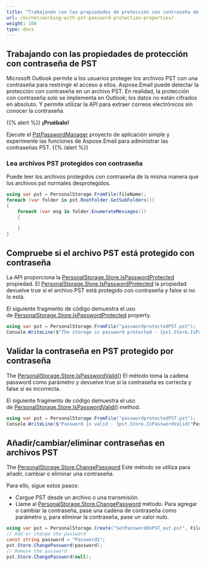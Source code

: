 ```yaml
---
title: "Trabajando con las propiedades de protección con contraseña de PST"
url: /es/net/working-with-pst-password-protection-properties/
weight: 100
type: docs
---
```


## **Trabajando con las propiedades de protección con contraseña de PST**

Microsoft Outlook permite a los usuarios proteger los archivos PST con una contraseña para restringir el acceso a ellos. Aspose.Email puede detectar la protección con contraseña en un archivo PST. En realidad, la protección con contraseña solo se implementa en Outlook; los datos no están cifrados en absoluto. Y permite utilizar la API para extraer correos electrónicos sin conocer la contraseña.

{{% alert %}}
**¡Pruébalo!**

Ejecute el [PstPasswordManager](https://github.com/aspose-email/Aspose.Email-for-.NET/tree/master/Sample%20Apps/PstPasswordManager/PstPasswordManager) proyecto de aplicación simple y experimente las funciones de Aspose.Email para administrar las contraseñas PST.
{{% /alert %}}

### **Lea archivos PST protegidos con contraseña**

Puede leer los archivos protegidos con contraseña de la misma manera que los archivos pst normales desprotegidos.

```csharp
using var pst = PersonalStorage.FromFile(fileName);
foreach (var folder in pst.RootFolder.GetSubFolders())
{
    foreach (var msg in folder.EnumerateMessages())
    {

    }
}
```

## **Compruebe si el archivo PST está protegido con contraseña**

La API proporciona la [PersonalStorage.Store.IsPasswordProtected](https://reference.aspose.com/email/net/aspose.email.storage.pst/messagestore/ispasswordprotected/) propiedad. El [PersonalStorage.Store.IsPasswordProtected](https://reference.aspose.com/email/net/aspose.email.storage.pst/messagestore/ispasswordprotected/) la propiedad devuelve true si el archivo PST está protegido con contraseña y false si no lo está.

El siguiente fragmento de código demuestra el uso de [PersonalStorage.Store.IsPasswordProtected](https://reference.aspose.com/email/net/aspose.email.storage.pst/messagestore/ispasswordprotected/) property.

```csharp
using var pst = PersonalStorage.FromFile("passwordprotectedPST.pst");
Console.WriteLine($"The storage is password protected - {pst.Store.IsPasswordProtected}");
```

## **Validar la contraseña en PST protegido por contraseña**

The [PersonalStorage.Store.IsPasswordValid()](https://reference.aspose.com/email/net/aspose.email.storage.pst/messagestore/ispasswordvalid/#ispasswordvalid) El método toma la cadena password como parámetro y devuelve true si la contraseña es correcta y false si es incorrecta.

El siguiente fragmento de código demuestra el uso de [PersonalStorage.Store.IsPasswordValid()](https://reference.aspose.com/email/net/aspose.email.storage.pst/messagestore/ispasswordvalid/#ispasswordvalid) method.

```csharp
using var pst = PersonalStorage.FromFile("passwordprotectedPST.pst");
Console.WriteLine($"Password is valid - {pst.Store.IsPasswordValid("Password1")}");
```

## **Añadir/cambiar/eliminar contraseñas en archivos PST**

The [PersonalStorage.Store.ChangePassword](https://reference.aspose.com/email/net/aspose.email.storage.pst/messagestore/changepassword/) Este método se utiliza para añadir, cambiar o eliminar una contraseña.

Para ello, sigue estos pasos:

- Cargue PST desde un archivo o una transmisión.
- Llame al [PersonalStorage.Store.ChangePassword](https://reference.aspose.com/email/net/aspose.email.storage.pst/messagestore/changepassword/) método. Para agregar o cambiar la contraseña, pase una cadena de contraseña como parámetro y, para eliminar la contraseña, pase un valor nulo.

```csharp
using var pst = PersonalStorage.Create("SetPasswordOnPST_out.pst", FileFormatVersion.Unicode);
// Add or change the password
const string password = "Password1";
pst.Store.ChangePassword(password);
// Remove the password
pst.Store.ChangePassword(null);
```
